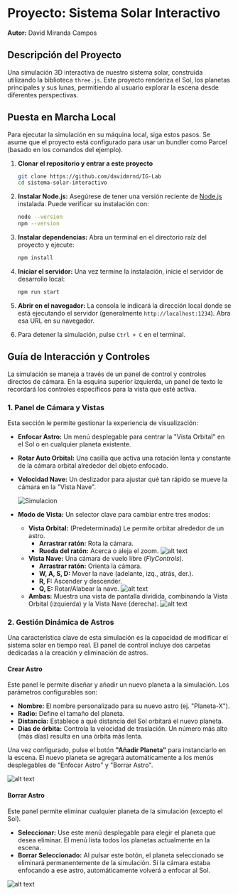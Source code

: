# Proyecto: Sistema Solar Interactivo

**Autor:** David Miranda Campos

## Descripción del Proyecto

Una simulación 3D interactiva de nuestro sistema solar, construida utilizando la biblioteca `three.js`. Este proyecto renderiza el Sol, los planetas principales y sus lunas, permitiendo al usuario explorar la escena desde diferentes perspectivas.

## Puesta en Marcha Local

Para ejecutar la simulación en su máquina local, siga estos pasos. Se asume que el proyecto está configurado para usar un bundler como Parcel (basado en los comandos del ejemplo).

1.  **Clonar el repositorio y entrar a este proyecto**

    ```bash
    git clone https://github.com/davidmrnd/IG-Lab
    cd sistema-solar-interactivo
    ```

2.  **Instalar Node.js:**
    Asegúrese de tener una versión reciente de [Node.js](https://nodejs.org/en) instalada. Puede verificar su instalación con:

    ```bash
    node --version
    npm --version
    ```

3.  **Instalar dependencias:**
    Abra un terminal en el directorio raíz del proyecto y ejecute:

    ```bash
    npm install
    ```

4.  **Iniciar el servidor:**
    Una vez termine la instalación, inicie el servidor de desarrollo local:

    ```bash
    npm run start
    ```

5.  **Abrir en el navegador:**
    La consola le indicará la dirección local donde se está ejecutando el servidor (generalmente `http://localhost:1234`). Abra esa URL en su navegador.

6.  Para detener la simulación, pulse `Ctrl + C` en el terminal.

## Guía de Interacción y Controles

La simulación se maneja a través de un panel de control y controles directos de cámara. En la esquina superior izquierda, un panel de texto le recordará los controles específicos para la vista que esté activa.

### 1\. Panel de Cámara y Vistas

Esta sección le permite gestionar la experiencia de visualización:

  * **Enfocar Astro:** Un menú desplegable para centrar la "Vista Orbital" en el Sol o en cualquier planeta existente.
  * **Rotar Auto Orbital:** Una casilla que activa una rotación lenta y constante de la cámara orbital alrededor del objeto enfocado.
  * **Velocidad Nave:** Un deslizador para ajustar qué tan rápido se mueve la cámara en la "Vista Nave".

    ![Simulacion](/src/readme_captures/image.png)
  * **Modo de Vista:** Un selector clave para cambiar entre tres modos:
      * **Vista Orbital:** (Predeterminada) Le permite orbitar alrededor de un astro.
          * **Arrastrar ratón:** Rota la cámara.
          * **Rueda del ratón:** Acerca o aleja el zoom.
![alt text](/src/readme_captures/image-1.png)
      * **Vista Nave:** Una cámara de vuelo libre (*FlyControls*).
          * **Arrastrar ratón:** Orienta la cámara.
          * **W, A, S, D:** Mover la nave (adelante, izq., atrás, der.).
          * **R, F:** Ascender y descender.
          * **Q, E:** Rotar/Alabear la nave.
  ![alt text](/src/readme_captures/image-2.png)
      * **Ambas:** Muestra una vista de pantalla dividida, combinando la Vista Orbital (izquierda) y la Vista Nave (derecha).
![alt text](/src/readme_captures/image-3.png)

### 2\. Gestión Dinámica de Astros

Una característica clave de esta simulación es la capacidad de modificar el sistema solar en tiempo real. El panel de control incluye dos carpetas dedicadas a la creación y eliminación de astros.

#### Crear Astro

Este panel le permite diseñar y añadir un nuevo planeta a la simulación. Los parámetros configurables son:

* **Nombre:** El nombre personalizado para su nuevo astro (ej. "Planeta-X").
* **Radio:** Define el tamaño del planeta.
* **Distancia:** Establece a qué distancia del Sol orbitará el nuevo planeta.
* **Días de órbita:** Controla la velocidad de traslación. Un número más alto (más días) resulta en una órbita más lenta.

Una vez configurado, pulse el botón **"Añadir Planeta"** para instanciarlo en la escena. El nuevo planeta se agregará automáticamente a los menús desplegables de "Enfocar Astro" y "Borrar Astro".

![alt text](/src/readme_captures/image-4.png)

#### Borrar Astro

Este panel permite eliminar cualquier planeta de la simulación (excepto el Sol).

* **Seleccionar:** Use este menú desplegable para elegir el planeta que desea eliminar. El menú lista todos los planetas actualmente en la escena.
* **Borrar Seleccionado:** Al pulsar este botón, el planeta seleccionado se eliminará permanentemente de la simulación. Si la cámara estaba enfocando a ese astro, automáticamente volverá a enfocar al Sol.


![alt text](/src/readme_captures/image-5.png)